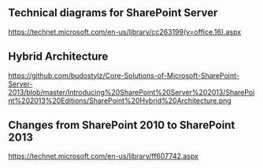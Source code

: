 ## Technical diagrams for SharePoint Server

https://technet.microsoft.com/en-us/library/cc263199(v=office.16).aspx

## Hybrid Architecture

https://github.com/budostylz/Core-Solutions-of-Microsoft-SharePoint-Server-2013/blob/master/Introducing%20SharePoint%20Server%202013/SharePoint%202013%20Editions/SharePoint%20Hybrid%20Architecture.png

## Changes from SharePoint 2010 to SharePoint 2013

https://technet.microsoft.com/en-us/library/ff607742.aspx



